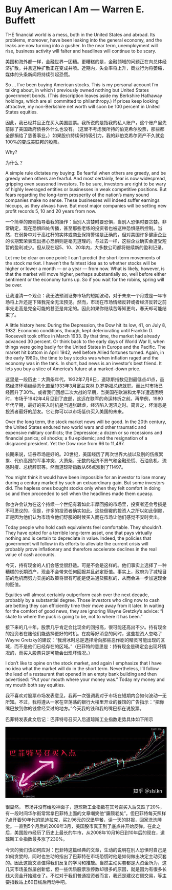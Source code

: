 Buy American I Am — Warren E. Buffett
====

THE financial world is a mess, both in the United States and abroad. Its problems, moreover, have been leaking into the general economy, and the leaks are now turning into a gusher. In the near term, unemployment will rise, business activity will falter and headlines will continue to be scary.

美国和海外都一样，金融世界一团糟。更糟糕的是，金融领域的问题正在向总体经济扩散，并且这种扩散正在变成井喷。近期内，失业率将上升，商业行为将萎缩，媒体的头条新闻将持续引起恐慌。

So ... I’ve been buying American stocks. This is my personal account I’m talking about, in which I previously owned nothing but United States government bonds. (This description leaves aside my Berkshire Hathaway holdings, which are all committed to philanthropy.) If prices keep looking attractive, my non-Berkshire net worth will soon be 100 percent in United States equities.

因此，我已经并且正在买入美国股票。我所说的是指我的私人账户，这个账户里先前除了美国政府债券外什么也没有。（这里不考虑我所持的伯克希尔股票，那些都全部捐给了慈善事业。）如果股价持续保持吸引力，我的非伯克希尔资产不久就会100%的变成美联邦的股票。

Why?

为什么？

A simple rule dictates my buying: Be fearful when others are greedy, and be greedy when others are fearful. And most certainly, fear is now widespread, gripping even seasoned investors. To be sure, investors are right to be wary of highly leveraged entities or businesses in weak competitive positions. But fears regarding the long-term prosperity of the nation’s many sound companies make no sense. These businesses will indeed suffer earnings hiccups, as they always have. But most major companies will be setting new profit records 5, 10 and 20 years from now.

一个简单的原则指导着我的操作：当别人贪婪时要恐惧，当别人恐惧时要贪婪。非常确定，现在恐惧四处传播，甚至那些老练的投资者也被这种恐惧感所控制。当然，在弱势中对于高杠杆的实体或商业保持警惕是正确的，但对美国许多健康企业的长期繁荣表现出担心恐惧则是毫无道理的。与过去一样，这些企业确实会遭受短暂的盈利减少。但从现在起5、10、20年内，大多数公司都将继续新的盈利记录。

Let me be clear on one point: I can’t predict the short-term movements of the stock market. I haven’t the faintest idea as to whether stocks will be higher or lower a month — or a year — from now. What is likely, however, is that the market will move higher, perhaps substantially so, well before either sentiment or the economy turns up. So if you wait for the robins, spring will be over.

让我澄清一个观点：我无法预测证券市场的短期波动，对于未来一个月或是一年市场将上升还是下降我完全无法预见。然而，市场在市场情绪反转或者经济反转之前率先走高是完全可能的甚至是肯定的。因此如果你继续苦等知更鸟，春天却可能结束了。

A little history here: During the Depression, the Dow hit its low, 41, on July 8, 1932. Economic conditions, though, kept deteriorating until Franklin D. Roosevelt took office in March 1933. By that time, the market had already advanced 30 percent. Or think back to the early days of World War II, when things were going badly for the United States in Europe and the Pacific. The market hit bottom in April 1942, well before Allied fortunes turned. Again, in the early 1980s, the time to buy stocks was when inflation raged and the economy was in the tank. In short, bad news is an investor’s best friend. It lets you buy a slice of America’s future at a marked-down price.

这里是一段历史：大萧条年代，1932年7月8日，道琼斯指数见到最低点41点，虽然经济环境继续恶化直至1933年3月富兰克林.D.罗斯福总统就职。而此时市场已经回升了30%。或者我们回想二次大战的早期，当美国在欧洲和太平洋遭遇困境时，市场于1942年4月见到了底部，这远在联军的命运转折之前。再举例，1980年代早期，最好的买入时机是当通胀肆虐，经济陷入泥沼之时。简言之，坏消息是投资者最好的朋友。它让你可以以市场低价买入美国的未来。

Over the long term, the stock market news will be good. In the 20th century, the United States endured two world wars and other traumatic and expensive military conflicts; the Depression; a dozen or so recessions and financial panics; oil shocks; a flu epidemic; and the resignation of a disgraced president. Yet the Dow rose from 66 to 11,497.

长期来说，证券市场是好的。20世纪，美国经历了两次世界大战以及别的伤痕累累、代价高昂的军事冲突、大萧条、无数的经济不景气和金融恐慌、石油危机、流感时疫、总统辞职等。然而道琼斯指数从66点涨到了11497。

You might think it would have been impossible for an investor to lose money during a century marked by such an extraordinary gain. But some investors did. The hapless ones bought stocks only when they felt comfort in doing so and then proceeded to sell when the headlines made them queasy.

你也许会认为在这个持续一个世纪有着如此丰厚回报的市场里，投资者还会亏损是不可思议的，但是，许多的投资者确实如此。这些倒霉的投资人之所以如此倒霉，正是因为他们认为市场令他们舒服的时候买入而在市场让他们感觉不安时卖出。

Today people who hold cash equivalents feel comfortable. They shouldn’t. They have opted for a terrible long-term asset, one that pays virtually nothing and is certain to depreciate in value. Indeed, the policies that government will follow in its efforts to alleviate the current crisis will probably prove inflationary and therefore accelerate declines in the real value of cash accounts.

今天，持有现金的人们会感觉很舒适。可是不会是这样的。他们事实上选择了一种糟糕的长期资产，现金不会带来任何回报并且必定贬值。事实上，政府为了减轻目前的危机而努力实施的政策将很有可能是促进通货膨胀的，从而会进一步加速现金的贬值。

Equities will almost certainly outperform cash over the next decade, probably by a substantial degree. Those investors who cling now to cash are betting they can efficiently time their move away from it later. In waiting for the comfort of good news, they are ignoring Wayne Gretzky’s advice: “I skate to where the puck is going to be, not to where it has been.”

接下来的几十年，股票几乎肯定会比现金的回报高，很可能还高出不少。持有现金的投资者在赌他们能选择更好的时机。在痴等好消息的同时，这些投资人忽略了Wayne Gretzky的建议：“我滑冰时总是选择滑向那些恶作剧的精灵可能出现的区域，而不是他们已经存在的区域。”（巴菲特的意思是：持有现金是确定会出现坏情况的，而买入股票只是可能会出现坏情况。）

I don’t like to opine on the stock market, and again I emphasize that I have no idea what the market will do in the short term. Nevertheless, I’ll follow the lead of a restaurant that opened in an empty bank building and then advertised: “Put your mouth where your money was.” Today my money and my mouth both say equities.

我不喜欢对股票市场发表意见，我再一次强调我对于市场在短期内会如何波动一无所知。不过，我将遵从一家在空荡荡的银行大楼里开业的餐馆的广告指示：“把你嘴巴放到你的钱曾经呆过的地方。”今天我的钱和我的嘴巴都在说股票。


巴菲特发表此文后记：巴菲特号召买入后道琼斯工业指数走势具体如下所示

![](../res/20081016.jpeg)

很显然， 市场并没有给股神面子，道琼斯工业指数在其号召买入后又跌了20%，有一段时间华尔街常常拿巴菲特上面的文章嘲笑他“廉颇老矣”。但巴菲特每天照样7点开着50年代的凯迪拉克，买2.96元的汉堡早餐，读一天的财报，回家洗洗睡觉。一直到5个月后的2009年3月，美国股市真正到了底点并开始反弹。在此之后，美国股市经历了历史上最长的牛市，从2008年10月16日到10年后的现在，道琼斯工业指数最多涨了230%。

今天的我们该如何应对：巴菲特这篇经典的文章，生动的说明在别人恐惧时自己是如何贪婪的，同时也生动的指出了巴菲特在市场恐慌时他是如何做出决定主动买套的。因此这篇文章值得我们反复的学习和推敲。当然主动买套都是大资金所为，这几天市场虽然屡创新低，但一些优质股票涨停数却很多的原因，就是因为有很多长线大资金开始建仓了。不过对于我们普通投资者而言，我还是建议右侧交易，等主要指数站上60日线后再动手吧。